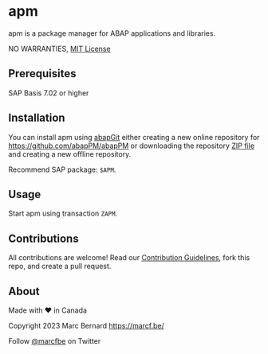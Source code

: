 <p align="center"><img srv="img/abapPM_256x256.png"></p>

# apm

apm is a package manager for ABAP applications and libraries.

NO WARRANTIES, [MIT License](LICENSE)

## Prerequisites

SAP Basis 7.02 or higher

## Installation

You can install apm using [abapGit](https://github.com/abapGit/abapGit) either creating a new online repository for https://github.com/abapPM/abapPM or downloading the repository [ZIP file](https://github.com/abapPM/abapPM/archive/main.zip) and creating a new offline repository.

Recommend SAP package: `$APM`.

## Usage

Start apm using transaction `ZAPM`.

## Contributions

All contributions are welcome! Read our [Contribution Guidelines](CONTRIBUTING.md), fork this repo, and create a pull request.

## About

Made with :heart: in Canada

Copyright 2023 Marc Bernard <https://marcf.be/>

Follow [@marcfbe](https://twitter.com/marcfbe) on Twitter
